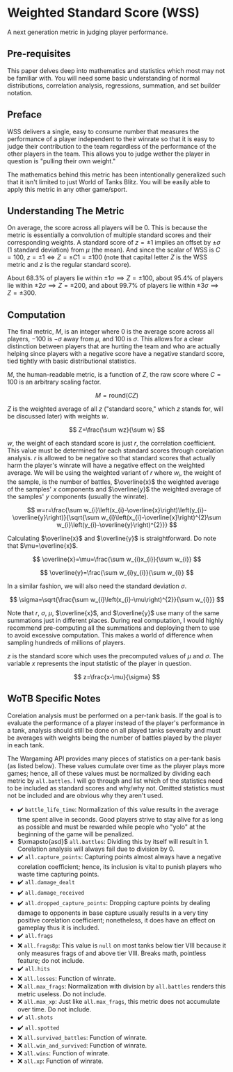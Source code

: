 # Weighted Standard Score (WSS)

A next generation metric in judging player performance.

## Pre-requisites

This paper delves deep into mathematics and statistics which most may not be familiar with. You will need some basic understanding of normal distributions, correlation analysis, regressions, summation, and set builder notation.

## Preface

WSS delivers a single, easy to consume number that measures the performance of a player independent to their winrate so that it is easy to judge their contribution to the team regardless of the performance of the other players in the team. This allows you to judge wether the player in question is "pulling their own weight."

The mathematics behind this metric has been intentionally generalized such that it isn't limited to just World of Tanks Blitz. You will be easily able to apply this metric in any other game/sport.

## Understanding The Metric

On average, the score across all players will be $0$. This is because the metric is essentially a convolution of multiple standard scores and their corresponding weights. A standard score of $z=\pm1$ implies an offset by $\pm\sigma$ ($1$ standard deviation) from $\mu$ (the mean). And since the scalar of WSS is $C=100$, $z=\pm1\iff Z=\pm C1=\pm100$ (note that capital letter $Z$ is the WSS metric and $z$ is the regular standard score).

About $68.3\%$ of players lie within $\pm1\sigma\implies Z=\pm100$, about $95.4\%$ of players lie within $\pm2\sigma\implies Z=\pm200$, and about $99.7\%$ of players lie within $\pm3\sigma\implies Z=\pm300$.

## Computation

The final metric, $M$, is an integer where $0$ is the average score across all players, $-100$ is $-\sigma$ away from $\mu$, and $100$ is $\sigma$. This allows for a clear distinction between players that are hurting the team and who are actually helping since players with a negative score have a negative standard score, tied tightly with basic distributional statistics.

$M$, the human-readable metric, is a function of $Z$, the raw score where $C=100$ is an arbitrary scaling factor.

$$
M=\text{round}\left(CZ\right)
$$

$Z$ is the weighted average of all $z$ ("standard score," which $z$ stands for, will be discussed later) with weights $w$.

$$
Z=\frac{\sum wz}{\sum w}
$$

$w$, the weight of each standard score is just $r$, the correlation coefficient. This value must be determined for each standard scores through corelation analysis. $r$ is allowed to be negative so that standard scores that actually harm the player's winrate will have a negative effect on the weighted average. We will be using the weighted variant of $r$ where $w_i$, the weight of the sample, is the number of battles, $\overline{x}$ the weighted average of the samples' $x$ components and $\overline{y}$ the weighted average of the samples' $y$ components (usually the winrate).

$$
w=r=\frac{\sum w_{i}\left(x_{i}-\overline{x}\right)\left(y_{i}-\overline{y}\right)}{\sqrt{\sum w_{i}\left(x_{i}-\overline{x}\right)^{2}\sum w_{i}\left(y_{i}-\overline{y}\right)^{2}}}
$$

Calculating $\overline{x}$ and $\overline{y}$ is straightforward. Do note that $\mu=\overline{x}$.

$$
\overline{x}=\mu=\frac{\sum w_{i}x_{i}}{\sum w_{i}}
$$

$$
\overline{y}=\frac{\sum w_{i}y_{i}}{\sum w_{i}}
$$

In a similar fashion, we will also need the standard deviation $\sigma$.

$$
\sigma=\sqrt{\frac{\sum w_{i}\left(x_{i}-\mu\right)^{2}}{\sum w_{i}}}
$$

Note that $r$, $\sigma$, $\mu$, $\overline{x}$, and $\overline{y}$ use many of the same summations just in different places. During real computation, I would highly recommend pre-computing all the summations and deploying them to use to avoid excessive computation. This makes a world of difference when sampling hundreds of millions of players.

$z$ is the standard score which uses the precomputed values of $\mu$ and $\sigma$. The variable $x$ represents the input statistic of the player in question.

$$
z=\frac{x-\mu}{\sigma}
$$

## WoTB Specific Notes

Corelation analysis must be performed on a per-tank basis. If the goal is to evaluate the performance of a player instead of the player's performance in a tank, analysis should still be done on all played tanks severalty and must be averages with weights being the number of battles played by the player in each tank.

The Wargaming API provides many pieces of statistics on a per-tank basis (as listed below). These values cumulate over time as the player plays more games; hence, all of these values must be normalized by dividing each metric by `all.battles`. I will go through and list which of the statistics need to be included as standard scores and why/why not. Omitted statistics must not be included and are obvious why they aren't used.

- ✔️ `battle_life_time`: Normalization of this value results in the average time spent alive in seconds. Good players strive to stay alive for as long as possible and must be rewarded while people who "yolo" at the beginning of the game will be penalized.
- $\xmapsto{asd}$ `all.battles`: Dividing this by itself will result in 1. Corelation analysis will always fail due to division by 0.
- ✔️ `all.capture_points`: Capturing points almost always have a negative corelation coefficient; hence, its inclusion is vital to punish players who waste time capturing points.
- ✔️ `all.damage_dealt`
- ✔️ `all.damage_received`
- ✔️ `all.dropped_capture_points`: Dropping capture points by dealing damage to opponents in base capture usually results in a very tiny positive corelation coefficient; nonetheless, it does have an effect on gameplay thus it is included.
- ✔️ `all.frags`
- ❌ `all.frags8p`: This value is `null` on most tanks below tier VIII because it only measures frags of and above tier VIII. Breaks math, pointless feature; do not include.
- ✔️ `all.hits`
- ❌ `all.losses`: Function of winrate.
- ❌ `all.max_frags`: Normalization with division by `all.battles` renders this metric useless. Do not include.
- ❌ `all.max_xp`: Just like `all.max_frags`, this metric does not accumulate over time. Do not include.
- ✔️ `all.shots`
- ✔️ `all.spotted`
- ❌ `all.survived_battles`: Function of winrate.
- ❌ `all.win_and_survived`: Function of winrate.
- ❌ `all.wins`: Function of winrate.
- ❌ `all.xp`: Function of winrate.
